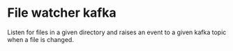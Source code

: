 # File watcher kafka

Listen for files in a given directory and raises an event to a given kafka topic when a file is changed.
